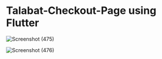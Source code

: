 # Talabat-Checkout-Page using Flutter 
![Screenshot (475)](https://user-images.githubusercontent.com/83030549/223719371-d700af4f-cf24-4501-aea5-d0e0b83fbf2e.png)

![Screenshot (476)](https://user-images.githubusercontent.com/83030549/223719388-2bafb3d6-e32e-46b3-b879-fbc5f4f2aca4.png)
